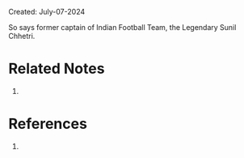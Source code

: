 Created: July-07-2024

So says former captain of Indian Football Team, the Legendary Sunil Chhetri.

# Related Notes

1. 
# References

1. 